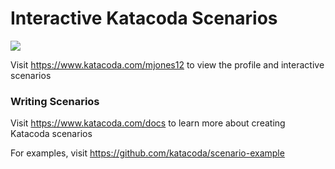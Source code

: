 # Interactive Katacoda Scenarios

[![](http://shields.katacoda.com/katacoda/mjones12/count.svg)](https://www.katacoda.com/mjones12 "Get your profile on Katacoda.com")

Visit https://www.katacoda.com/mjones12 to view the profile and interactive scenarios

### Writing Scenarios
Visit https://www.katacoda.com/docs to learn more about creating Katacoda scenarios

For examples, visit https://github.com/katacoda/scenario-example
